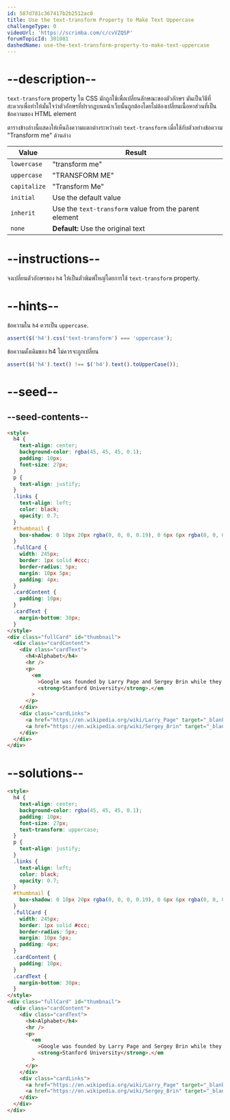 ```yaml
---
id: 587d781c367417b2b2512ac0
title: Use the text-transform Property to Make Text Uppercase
challengeType: 0
videoUrl: 'https://scrimba.com/c/cvVZQSP'
forumTopicId: 301081
dashedName: use-the-text-transform-property-to-make-text-uppercase
---
```


# --description--

`text-transform` property ใน CSS มักถูกใช้เพื่อเปลี่ยนลักษณะของตัวอักษร
มันเป็นวิธีที่สะดวกเพื่อทำให้มั่นใจว่าตัวอักษรที่ปรากฏบนหน้าเว็บนั้นถูกต้องโดยไม่ต้องเปลี่ยนเนื้อหาส่วนที่เป็นข้อความของ HTML element

ตารางข้างล่างนี้แสดงให้เห็นถึงความแตกต่างระหว่างค่า `text-transform` เมื่อใช้กับตัวอย่างข้อความ "Transform me" ด้านล่าง

<table class='table table-striped'><thead><tr><th>Value</th><th>Result</th></tr></thead><tbody><tr><td><code>lowercase</code></td><td>"transform me"</td></tr><tr><td><code>uppercase</code></td><td>"TRANSFORM ME"</td></tr><tr><td><code>capitalize</code></td><td>"Transform Me"</td></tr><tr><td><code>initial</code></td><td>Use the default value</td></tr><tr><td><code>inherit</code></td><td>Use the <code>text-transform</code> value from the parent element</td></tr><tr><td><code>none</code></td><td><strong>Default:</strong> Use the original text</td></tr></tbody></table>

# --instructions--

จงเปลี่ยนตัวอักษรของ `h4` ให้เป็นตัวพิมพ์ใหญ่โดยการใช้ `text-transform` property.

# --hints--

ข้อความใน `h4` ควรเป็น `uppercase`.

```js
assert($('h4').css('text-transform') === 'uppercase');
```

ข้อความดั้งเดิมของ h4 ไม่ควรจะถูกเปลี่ยน

```js
assert($('h4').text() !== $('h4').text().toUpperCase());
```

# --seed--

## --seed-contents--

```html
<style>
  h4 {
    text-align: center;
    background-color: rgba(45, 45, 45, 0.1);
    padding: 10px;
    font-size: 27px;
  }
  p {
    text-align: justify;
  }
  .links {
    text-align: left;
    color: black;
    opacity: 0.7;
  }
  #thumbnail {
    box-shadow: 0 10px 20px rgba(0, 0, 0, 0.19), 0 6px 6px rgba(0, 0, 0, 0.23);
  }
  .fullCard {
    width: 245px;
    border: 1px solid #ccc;
    border-radius: 5px;
    margin: 10px 5px;
    padding: 4px;
  }
  .cardContent {
    padding: 10px;
  }
  .cardText {
    margin-bottom: 30px;
  }
</style>
<div class="fullCard" id="thumbnail">
  <div class="cardContent">
    <div class="cardText">
      <h4>Alphabet</h4>
      <hr />
      <p>
        <em
          >Google was founded by Larry Page and Sergey Brin while they were <u>Ph.D. students</u> at
          <strong>Stanford University</strong>.</em
        >
      </p>
    </div>
    <div class="cardLinks">
      <a href="https://en.wikipedia.org/wiki/Larry_Page" target="_blank" class="links">Larry Page</a><br /><br />
      <a href="https://en.wikipedia.org/wiki/Sergey_Brin" target="_blank" class="links">Sergey Brin</a>
    </div>
  </div>
</div>
```

# --solutions--

```html
<style>
  h4 {
    text-align: center;
    background-color: rgba(45, 45, 45, 0.1);
    padding: 10px;
    font-size: 27px;
    text-transform: uppercase;
  }
  p {
    text-align: justify;
  }
  .links {
    text-align: left;
    color: black;
    opacity: 0.7;
  }
  #thumbnail {
    box-shadow: 0 10px 20px rgba(0, 0, 0, 0.19), 0 6px 6px rgba(0, 0, 0, 0.23);
  }
  .fullCard {
    width: 245px;
    border: 1px solid #ccc;
    border-radius: 5px;
    margin: 10px 5px;
    padding: 4px;
  }
  .cardContent {
    padding: 10px;
  }
  .cardText {
    margin-bottom: 30px;
  }
</style>
<div class="fullCard" id="thumbnail">
  <div class="cardContent">
    <div class="cardText">
      <h4>Alphabet</h4>
      <hr />
      <p>
        <em
          >Google was founded by Larry Page and Sergey Brin while they were <u>Ph.D. students</u> at
          <strong>Stanford University</strong>.</em
        >
      </p>
    </div>
    <div class="cardLinks">
      <a href="https://en.wikipedia.org/wiki/Larry_Page" target="_blank" class="links">Larry Page</a><br /><br />
      <a href="https://en.wikipedia.org/wiki/Sergey_Brin" target="_blank" class="links">Sergey Brin</a>
    </div>
  </div>
</div>
```
